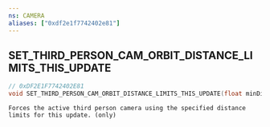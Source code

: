 ```yaml
---
ns: CAMERA
aliases: ["0xdf2e1f7742402e81"]
---
```

## SET_THIRD_PERSON_CAM_ORBIT_DISTANCE_LIMITS_THIS_UPDATE

```c
// 0xDF2E1F7742402E81
void SET_THIRD_PERSON_CAM_ORBIT_DISTANCE_LIMITS_THIS_UPDATE(float minDistance, float maxDistance);
```

```
Forces the active third person camera using the specified distance limits for this update. (only)
```
